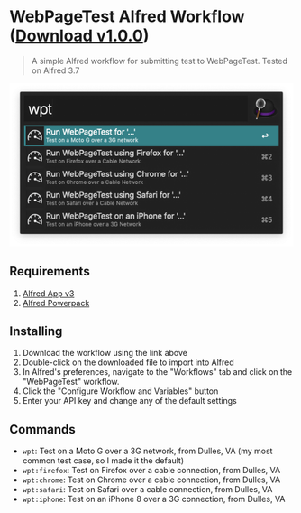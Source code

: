 # WebPageTest Alfred Workflow ([Download v1.0.0](https://raw.github.com/tkadlec/webpagetest-alfred-workflow/master/WebPageTest.alfredworkflow))

> A simple Alfred workflow for submitting test to WebPageTest. Tested on Alfred 3.7

![A screenshot showing the various commands for the WebPageTest Alfred workflow](https://raw.githubusercontent.com/tkadlec/webpagetest-alfred-workflow/master/screenshots/wpt-workflow.png)

## Requirements

1. [Alfred App v3](https://www.alfredapp.com/#download)
2. [Alfred Powerpack](https://www.alfredapp.com/powerpack/buy/)

## Installing

1. Download the workflow using the link above
2. Double-click on the downloaded file to import into Alfred
3. In Alfred's preferences, navigate to the "Workflows" tab and click on the "WebPageTest" workflow.
4. Click the "Configure Workflow and Variables" button 
5. Enter your API key and change any of the default settings

## Commands
- `wpt`: Test on a Moto G over a 3G network, from Dulles, VA (my most common test case, so I made it the default)
- `wpt:firefox`: Test on Firefox over a cable connection, from Dulles, VA
- `wpt:chrome`: Test on Chrome over a cable connection, from Dulles, VA
- `wpt:safari`: Test on Safari over a cable connection, from Dulles, VA
- `wpt:iphone`: Test on an iPhone 8 over a 3G connection, from Dulles, VA
